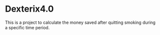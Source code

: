 # Dexterix4.0
This is a project to calculate the money saved after quitting smoking during a specific time period.
